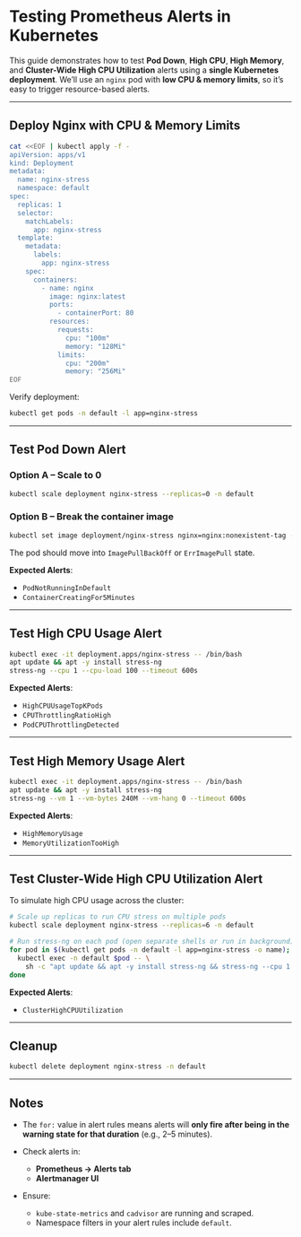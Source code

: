 # Testing Prometheus Alerts in Kubernetes 

This guide demonstrates how to test **Pod Down**, **High CPU**, **High Memory**, and **Cluster-Wide High CPU Utilization** alerts using a **single Kubernetes deployment**.
We’ll use an `nginx` pod with **low CPU & memory limits**, so it’s easy to trigger resource-based alerts.

---

## Deploy Nginx with CPU & Memory Limits

```bash
cat <<EOF | kubectl apply -f -
apiVersion: apps/v1
kind: Deployment
metadata:
  name: nginx-stress
  namespace: default
spec:
  replicas: 1
  selector:
    matchLabels:
      app: nginx-stress
  template:
    metadata:
      labels:
        app: nginx-stress
    spec:
      containers:
        - name: nginx
          image: nginx:latest
          ports:
            - containerPort: 80
          resources:
            requests:
              cpu: "100m"
              memory: "128Mi"
            limits:
              cpu: "200m"
              memory: "256Mi"
EOF
```

Verify deployment:

```bash
kubectl get pods -n default -l app=nginx-stress
```

---

## Test **Pod Down** Alert

### Option A – Scale to 0

```bash
kubectl scale deployment nginx-stress --replicas=0 -n default
```

### Option B – Break the container image

```bash
kubectl set image deployment/nginx-stress nginx=nginx:nonexistent-tag -n default
```

The pod should move into `ImagePullBackOff` or `ErrImagePull` state.

**Expected Alerts**:

* `PodNotRunningInDefault`
* `ContainerCreatingFor5Minutes`

---

##  Test **High CPU Usage** Alert

```bash
kubectl exec -it deployment.apps/nginx-stress -- /bin/bash
apt update && apt -y install stress-ng
stress-ng --cpu 1 --cpu-load 100 --timeout 600s
```

**Expected Alerts**:

* `HighCPUUsageTopKPods`
* `CPUThrottlingRatioHigh`
* `PodCPUThrottlingDetected`

---

##  Test **High Memory Usage** Alert

```bash
kubectl exec -it deployment.apps/nginx-stress -- /bin/bash
apt update && apt -y install stress-ng
stress-ng --vm 1 --vm-bytes 240M --vm-hang 0 --timeout 600s
```

**Expected Alerts**:

* `HighMemoryUsage`
* `MemoryUtilizationTooHigh`

---

##  Test **Cluster-Wide High CPU Utilization** Alert

To simulate high CPU usage across the cluster:

```bash
# Scale up replicas to run CPU stress on multiple pods
kubectl scale deployment nginx-stress --replicas=6 -n default

# Run stress-ng on each pod (open separate shells or run in background)
for pod in $(kubectl get pods -n default -l app=nginx-stress -o name); do
  kubectl exec -n default $pod -- \
    sh -c "apt update && apt -y install stress-ng && stress-ng --cpu 1 --cpu-load 100 --timeout 600s" &
done
```

**Expected Alerts**:

* `ClusterHighCPUUtilization`

---

## Cleanup

```bash
kubectl delete deployment nginx-stress -n default
```

---

## Notes

* The `for:` value in alert rules means alerts will **only fire after being in the warning state for that duration** (e.g., 2–5 minutes).
* Check alerts in:

  * **Prometheus → Alerts tab**
  * **Alertmanager UI**
* Ensure:

  * `kube-state-metrics` and `cadvisor` are running and scraped.
  * Namespace filters in your alert rules include `default`.

